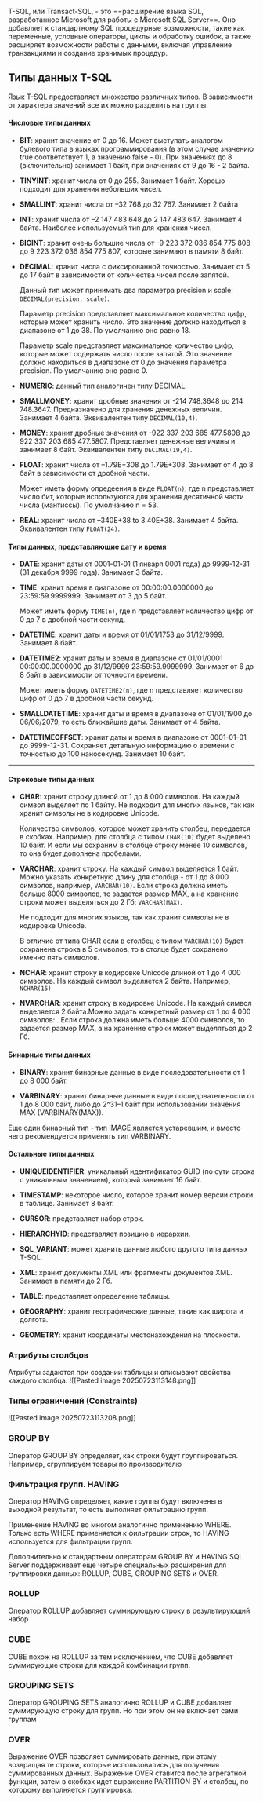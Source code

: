 T-SQL, или Transact-SQL, - это ==расширение языка SQL, разработанное Microsoft для работы с Microsoft SQL Server==. Оно добавляет к стандартному SQL процедурные возможности, такие как переменные, условные операторы, циклы и обработку ошибок, а также расширяет возможности работы с данными, включая управление транзакциями и создание хранимых процедур.


## Типы данных T-SQL

Язык T-SQL предоставляет множество различных типов. В зависимости от характера значений все их можно разделить на группы.

#### Числовые типы данных

- **BIT**: хранит значение от 0 до 16. Может выступать аналогом булевого типа в языках программирования (в этом случае значению true соответствует 1, а значению false - 0). При значениях до 8 (включительно) занимает 1 байт, при значениях от 9 до 16 - 2 байта.
    
- **TINYINT**: хранит числа от 0 до 255. Занимает 1 байт. Хорошо подходит для хранения небольших чисел.
    
- **SMALLINT**: хранит числа от –32 768 до 32 767. Занимает 2 байта
    
- **INT**: хранит числа от –2 147 483 648 до 2 147 483 647. Занимает 4 байта. Наиболее используемый тип для хранения чисел.
    
- **BIGINT**: хранит очень большие числа от -9 223 372 036 854 775 808 до 9 223 372 036 854 775 807, которые занимают в памяти 8 байт.
    
- **DECIMAL**: хранит числа c фиксированной точностью. Занимает от 5 до 17 байт в зависимости от количества чисел после запятой.
    
    Данный тип может принимать два параметра precision и scale: `DECIMAL(precision, scale)`.
    
    Параметр precision представляет максимальное количество цифр, которые может хранить число. Это значение должно находиться в диапазоне от 1 до 38. По умолчанию оно равно 18.
    
    Параметр scale представляет максимальное количество цифр, которые может содержать число после запятой. Это значение должно находиться в диапазоне от 0 до значения параметра precision. По умолчанию оно равно 0.
    
- **NUMERIC**: данный тип аналогичен типу DECIMAL.
    
- **SMALLMONEY**: хранит дробные значения от -214 748.3648 до 214 748.3647. Предназначено для хранения денежных величин. Занимает 4 байта. Эквивалентен типу `DECIMAL(10,4)`.
    
- **MONEY**: хранит дробные значения от -922 337 203 685 477.5808 до 922 337 203 685 477.5807. Представляет денежные величины и занимает 8 байт. Эквивалентен типу `DECIMAL(19,4)`.
    
- **FLOAT**: хранит числа от –1.79E+308 до 1.79E+308. Занимает от 4 до 8 байт в зависимости от дробной части.
    
    Может иметь форму опредеения в виде `FLOAT(n)`, где n представляет число бит, которые используются для хранения десятичной части числа (мантиссы). По умолчанию n = 53.
    
- **REAL**: хранит числа от –340E+38 to 3.40E+38. Занимает 4 байта. Эквивалентен типу `FLOAT(24)`.


#### Типы данных, представляющие дату и время

- **DATE**: хранит даты от 0001-01-01 (1 января 0001 года) до 9999-12-31 (31 декабря 9999 года). Занимает 3 байта.
    
- **TIME**: хранит время в диапазоне от 00:00:00.0000000 до 23:59:59.9999999. Занимает от 3 до 5 байт.
    
    Может иметь форму `TIME(n)`, где n представляет количество цифр от 0 до 7 в дробной части секунд.
    
- **DATETIME**: хранит даты и время от 01/01/1753 до 31/12/9999. Занимает 8 байт.
    
- **DATETIME2**: хранит даты и время в диапазоне от 01/01/0001 00:00:00.0000000 до 31/12/9999 23:59:59.9999999. Занимает от 6 до 8 байт в зависимости от точности времени.
    
    Может иметь форму `DATETIME2(n)`, где n представляет количество цифр от 0 до 7 в дробной части секунд.
    
- **SMALLDATETIME**: хранит даты и время в диапазоне от 01/01/1900 до 06/06/2079, то есть ближайшие даты. Занимает от 4 байта.
    
- **DATETIMEOFFSET**: хранит даты и время в диапазоне от 0001-01-01 до 9999-12-31. Сохраняет детальную информацию о времени с точностью до 100 наносекунд. Занимает 10 байт.
---
#### Строковые типы данных

- **CHAR**: хранит строку длиной от 1 до 8 000 символов. На каждый символ выделяет по 1 байту. Не подходит для многих языков, так как хранит символы не в кодировке Unicode.
    
    Количество символов, которое может хранить столбец, передается в скобках. Например, для столбца с типом `CHAR(10)` будет выделено 10 байт. И если мы сохраним в столбце строку менее 10 символов, то она будет дополнена пробелами.
    
- **VARCHAR**: хранит строку. На каждый символ выделяется 1 байт. Можно указать конкретную длину для столбца - от 1 до 8 000 символов, например, `VARCHAR(10)`. Если строка должна иметь больше 8000 символов, то задается размер MAX, а на хранение строки может выделяться до 2 Гб: `VARCHAR(MAX)`.
    
    Не подходит для многих языков, так как хранит символы не в кодировке Unicode.
    
    В отличие от типа CHAR если в столбец с типом `VARCHAR(10)` будет сохранена строка в 5 символов, то в столце будет сохранено именно пять символов.
    
- **NCHAR**: хранит строку в кодировке Unicode длиной от 1 до 4 000 символов. На каждый символ выделяется 2 байта. Например, `NCHAR(15)`
    
- **NVARCHAR**: хранит строку в кодировке Unicode. На каждый символ выделяется 2 байта.Можно задать конкретный размер от 1 до 4 000 символов: . Если строка должна иметь больше 4000 символов, то задается размер MAX, а на хранение строки может выделяться до 2 Гб.

#### Бинарные типы данных

- **BINARY**: хранит бинарные данные в виде последовательности от 1 до 8 000 байт.
    
- **VARBINARY**: хранит бинарные данные в виде последовательности от 1 до 8 000 байт, либо до 2^31–1 байт при использовании значения MAX (VARBINARY(MAX)).

Еще один бинарный тип - тип IMAGE является устаревшим, и вместо него рекомендуется применять тип VARBINARY.

#### Остальные типы данных

- **UNIQUEIDENTIFIER**: уникальный идентификатор GUID (по сути строка с уникальным значением), который занимает 16 байт.
    
- **TIMESTAMP**: некоторое число, которое хранит номер версии строки в таблице. Занимает 8 байт.
    
- **CURSOR**: представляет набор строк.
    
- **HIERARCHYID**: представляет позицию в иерархии.
    
- **SQL_VARIANT**: может хранить данные любого другого типа данных T-SQL.
    
- **XML**: хранит документы XML или фрагменты документов XML. Занимает в памяти до 2 Гб.
    
- **TABLE**: представляет определение таблицы.
    
- **GEOGRAPHY**: хранит географические данные, такие как широта и долгота.
    
- **GEOMETRY**: хранит координаты местонахождения на плоскости.
  
  




### Атрибуты столбцов
Атрибуты задаются при создании таблицы и описывают свойства каждого столбца:
![[Pasted image 20250723113148.png]]



### Типы ограничений (Constraints)
![[Pasted image 20250723113208.png]]



### GROUP BY

Оператор GROUP BY определяет, как строки будут группироваться.
Например, сгруппируем товары по производителю



### Фильтрация групп. HAVING

Оператор HAVING определяет, какие группы будут включены в выходной результат, то есть выполняет фильтрацию групп.

Применение HAVING во многом аналогично применению WHERE. Только есть WHERE применяется к фильтрации строк, то HAVING используется для фильтрации групп.


Дополнительно к стандартным операторам GROUP BY и HAVING SQL Server поддерживает еще четыре специальных расширения для группировки данных: ROLLUP, CUBE, GROUPING SETS и OVER.

### ROLLUP

Оператор ROLLUP добавляет суммирующую строку в результирующий набор

### CUBE

CUBE похож на ROLLUP за тем исключением, что CUBE добавляет суммирующие строки для каждой комбинации групп.

### GROUPING SETS

Оператор GROUPING SETS аналогично ROLLUP и CUBE добавляет суммирующую строку для групп. Но при этом он не включает сами группам

### OVER

Выражение OVER позволяет суммировать данные, при этому возвращая те строки, которые использовались для получения суммированных данных.
Выражение OVER ставится после агрегатной функции, затем в скобках идет выражение PARTITION BY и столбец, по которому выполняется группировка.